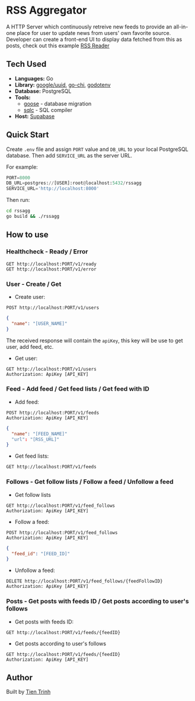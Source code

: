 # RSS Aggregator

A HTTP Server which continuously retreive new feeds to provide an all-in-one place for user to update news from users' own favorite source.
Developer can create a front-end UI to display data fetched from this as posts, check out this example [RSS Reader](https://github.com/tientrinh21/rssreader)

## Tech Used

-   **Languages:** Go
-   **Library:** [google/uuid](https://github.com/google/uuid), [go-chi](https://go-chi.io/), [godotenv](https://github.com/joho/godotenv)
-   **Database:** PostgreSQL
-   **Tools:**
    -   [goose](https://github.com/pressly/goose) - database migration
    -   [sqlc](https://sqlc.dev/) - SQL compiler
-   **Host:** [Supabase](https://supabase.com/)

## Quick Start

Create `.env` file and assign `PORT` value and `DB_URL` to your local PostgreSQL database. Then add `SERVICE_URL` as the server URL.

For example:
```python
PORT=8000
DB_URL=postgres://[USER]:root@localhost:5432/rssagg
SERVICE_URL='http://localhost:8000'
```

Then run:

```sh
cd rssagg
go build && ./rssagg
```

## How to use

### Healthcheck - Ready / Error

```http
GET http://localhost:PORT/v1/ready
GET http://localhost:PORT/v1/error
```

### User - Create / Get

- Create user:
```http
POST http://localhost:PORT/v1/users
```
```json
{
  "name": "[USER_NAME]"
}
```

The received response will contain the `apiKey`, this key will be use to get user, add feed, etc.

- Get user:
```http
GET http://localhost:PORT/v1/users
Authorization: ApiKey [API_KEY]
```
### Feed - Add feed / Get feed lists / Get feed with ID

- Add feed:
```http
POST http://localhost:PORT/v1/feeds
Authorization: ApiKey [API_KEY]
```
```json
{
  "name": "[FEED_NAME]"
  "url": "[RSS_URL]"
}
```

- Get feed lists:
```http
GET http://localhost:PORT/v1/feeds
```

### Follows - Get follow lists / Follow a feed / Unfollow a feed

- Get follow lists
```http
GET http://localhost:PORT/v1/feed_follows
Authorization: ApiKey [API_KEY]
```
- Follow a feed:
```http
POST http://localhost:PORT/v1/feed_follows
Authorization: ApiKey [API_KEY]
```
```json
{
  "feed_id": "[FEED_ID]"
}
```
- Unfollow a feed:
```http
DELETE http://localhost:PORT/v1/feed_follows/{feedFollowID}
Authorization: ApiKey [API_KEY]
```

### Posts - Get posts with feeds ID / Get posts according to user's follows

- Get posts with feeds ID:
```http
GET http://localhost:PORT/v1/feeds/{feedID}
```

- Get posts according to user's follows
```http
GET http://localhost:PORT/v1/feeds/{feedID}
Authorization: ApiKey [API_KEY]
```

## Author

Built by [Tien Trinh](https://tientrinh.netlify.app/)
